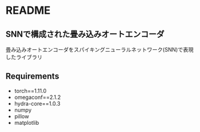 # README

## SNNで構成された畳み込みオートエンコーダ

畳み込みオートエンコーダをスパイキングニューラルネットワーク(SNN)で表現したライブラリ

## Requirements

- torch==1.11.0
- omegaconf==2.1.2
- hydra-core==1.0.3
- numpy
- pillow
- matplotlib


